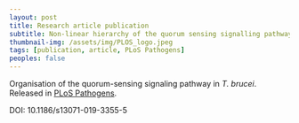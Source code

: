 ```yaml
---
layout: post
title: Research article publication
subtitle: Non-linear hierarchy of the quorum sensing signalling pathway in bloodstream form African trypanosomes
thumbnail-img: /assets/img/PLOS_logo.jpeg
tags: [publication, article, PLoS Pathogens]
peoples: false
---
```


Organisation of the quorum-sensing signaling pathway in *T. brucei*. Released in [PLoS Pathogens](https://journals.plos.org/plospathogens/article?id=10.1371/journal.ppat.1007145).

DOI: 10.1186/s13071-019-3355-5
